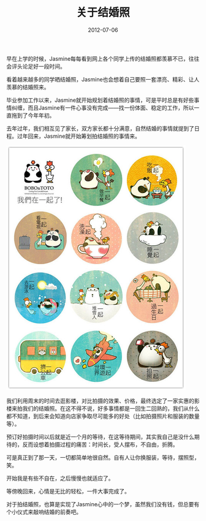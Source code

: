 ﻿---
title: "关于结婚照"
date: 2012-07-06
categories: 
  - "essay"
tags: 
  - "婚纱照"
  - "汕头"
  - "爱情"
---

早在上学的时候，Jasmine每每看到网上各个同学上传的结婚照都羡慕不已，往往会评头论足好一段时间。

看着越来越多的同学晒结婚照，Jasmine也会想着自己要照一套漂亮、精彩、让人羡慕的结婚照来。

毕业参加工作以来，Jasmine就开始规划着结婚照的事情，可是平时总是有好些事情纠缠，而且Jasmine有一件心事没有完成——找一份体面、稳定的工作，所以一直拖到了今年年初。

去年过年，我们相互见了家长，双方家长都十分满意，自然结婚的事情就提到了日程。过年回来，Jasmine就开始筹划拍结婚照的事情来。

![在一起](/images/7541248106_ccef3e74b7_z.jpg)

我们利用周末的时间去逛影楼，对比拍摄的效果、价格，最终选定了一家实惠的影楼来拍我们的结婚照。在这不得不说，好多事情都是一回生二回熟的，我们从什么都不知道，到后来会知道向店家争取尽可能多的好处（比如拍摄照片和服装的数量等）。

预订好拍摄时间以后就是近一个月的等待，在这等待期间，其实我自己是没什么期待的，反而设想着拍摄过程的痛苦：时间长，受人摆布，不自由，折腾。

可是真正到了那一天，一切都简单地很自然。自有人让你换服装，等待，摆照型，笑。

开始我是有些不自在，之后慢慢也就适应了。

等傍晚回来，心情是无比的轻松，一件大事完成了。

对于拍结婚照，也算是实现了Jasmine心中的一个梦，虽然我们没有钱，但总要有个小仪式来敲响结婚的前奏吧。
